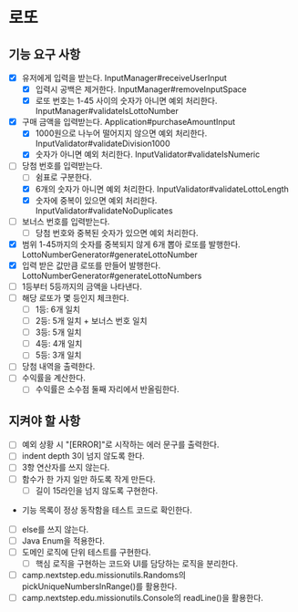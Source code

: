 # 로또

## 기능 요구 사항
- [x] 유저에게 입력을 받는다. InputManager#receiveUserInput
  - [x] 입력시 공백은 제거한다. InputManager#removeInputSpace
  - [x] 로또 번호는 1-45 사이의 숫자가 아니면 예외 처리한다. InputManager#validateIsLottoNumber
- [x] 구매 금액을 입력받는다. Application#purchaseAmountInput
  - [x] 1000원으로 나누어 떨어지지 않으면 예외 처리한다. InputValidator#validateDivision1000
  - [x] 숫자가 아니면 예외 처리한다. InputValidator#validateIsNumeric
- [ ] 당첨 번호를 입력받는다.
  - [ ] 쉼표로 구분한다.
  - [x] 6개의 숫자가 아니면 예외 처리한다. InputValidator#validateLottoLength
  - [x] 숫자에 중복이 있으면 예외 처리한다. InputValidator#validateNoDuplicates
- [ ] 보너스 번호를 입력받는다.
  - [ ] 당첨 번호와 중복된 숫자가 있으면 예외 처리한다.
- [x] 범위 1-45까지의 숫자를 중복되지 않게 6개 뽑아 로또를 발행한다. LottoNumberGenerator#generateLottoNumber
- [x] 입력 받은 값만큼 로또를 만들어 발행한다. LottoNumberGenerator#generateLottoNumbers
- [ ] 1등부터 5등까지의 금액을 나타낸다.
- [ ] 해당 로또가 몇 등인지 체크한다.
  - [ ] 1등: 6개 일치
  - [ ] 2등: 5개 일치 + 보너스 번호 일치
  - [ ] 3등: 5개 일치
  - [ ] 4등: 4개 일치
  - [ ] 5등: 3개 일치
- [ ] 당첨 내역을 출력한다.
- [ ] 수익률을 계산한다.
  - [ ] 수익률은 소수점 둘째 자리에서 반올림한다.

## 지켜야 할 사항
- [ ] 예외 상황 시 "[ERROR]"로 시작하는 에러 문구를 출력한다.
- [ ] indent depth 3이 넘지 않도록 한다.
- [ ] 3항 연산자를 쓰지 않는다.
- [ ] 함수가 한 가지 일만 하도록 작게 만든다.
  - [ ] 길이 15라인을 넘지 않도록 구현한다.
- 기능 목록이 정상 동작함을 테스트 코드로 확인한다.
- [ ] else를 쓰지 않는다.
- [ ] Java Enum을 적용한다.
- [ ] 도메인 로직에 단위 테스트를 구현한다.
  - [ ] 핵심 로직을 구현하는 코드와 UI를 담당하는 로직을 분리한다.
- [ ] camp.nextstep.edu.missionutils.Randoms의 pickUniqueNumbersInRange()를 활용한다.
- [ ] camp.nextstep.edu.missionutils.Console의 readLine()을 활용한다.